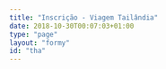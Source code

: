 ```yaml
---
title: "Inscrição - Viagem Tailândia"
date: 2018-10-30T00:07:03+01:00
type: "page"
layout: "formy"
id: "tha"
---
```

